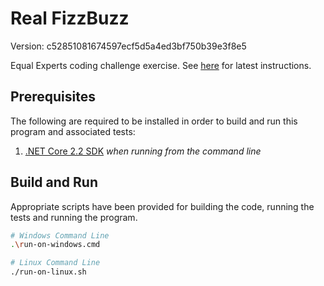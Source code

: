 # Real FizzBuzz

Version: c52851081674597ecf5d5a4ed3bf750b39e3f8e5

Equal Experts coding challenge exercise. See [here](https://equalexperts.github.io/ee-fizzbuzz-marking/candidate-instructions) for latest instructions.

## Prerequisites
The following are required to be installed in order to build and run this program and associated tests:

1. [.NET Core 2.2 SDK](https://dotnet.microsoft.com/download/dotnet-core/2.2) *when running from the command line*

## Build and Run
Appropriate scripts have been provided for building the code, running the tests and running the program.

```bash
# Windows Command Line
.\run-on-windows.cmd

# Linux Command Line
./run-on-linux.sh